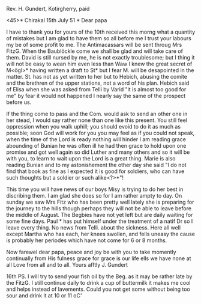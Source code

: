 Rev. H. Gundert, Kotirgherry, paid

<45>* Chirakal 15th July 51
 <Tuesday>*
Dear papa

I have to thank you for yours of the 10th received this morng what a quantity of mistakes but I am glad to have them so all before me I trust your labours my be of some profit to me. The Antimacassars will be sent throug Mrs FitzG. When the Baublöckle come we shall be glad and will take care of them. David is still nursed by me, he is not exactly troublesome; but I thing it will not be easy to wean him even less than Waw I knew the great secret of M<ögl>* having written a draft to St<anger>* but I fear M. will be desapointed in the matter. St. has not as yet written to her but to Hebich, abusing the comite and the brethren of the upper stations, not a word of his plan. Hebich said of Elisa when she was asked from Telli by Varid "it is almost too good for me" by fear it would not happened I nearly say the same of the prospect before us.

If the thing come to pass and the Com. would ask to send an other one in her stead, I would say rather none than one like this present. 
You still feel oppression when you walk uphill; you should evoid to do it as much as possible; soon God will work for you you may feel as if you could not speak, when the time of the Lord is ready nothing will hinder I am reading grace abounding of Bunian he was often ill he had then grace to hold upon one promise and got well again so did Luther and many others and so it will be with you, to learn to wait upon the Lord is a great thing. Marie is also reading Bunian and to my astonishement the other day she said "I do not find that book as fine as I expected it is good for soldiers, who can have such thoughts but a soldier or such alike<?>*"!

This time you will have news of our boys Misy is trying to do her best in discribing them. I am glad she does so for I am rather ampty to day. On sunday we saw Mrs Fitz who has been pretty well lately she is preparing for the journey to the hills though perhaps they will not be able to leave before the middle of August. The Begbies have not yet left but are daily waiting for some fine days. Paul <Ittir>* has put himself under the treatment of a natif Dr so I leave every thing. No news from Telli. about the sickness. Here all well except Martha who has each, her knees swollen, and fells uneasy the cause is probably her periodes which have not come for 6 or 8 months.

Now farewel dear papa, peace and joy be with you to take momently continually from His fulness grace for grace is our life ells we have none at all 
Love from all and to all.
 Yours afftly J. Gundert

16th PS. I will try to send your fish oil by the Beg. as it may be rather late by the FitzG. I still continue daily to drink a cup of buttermilk it makes me cool and helps instead of lavements. Could you not get some without being too sour and drink it at 10 or 11 oC'

